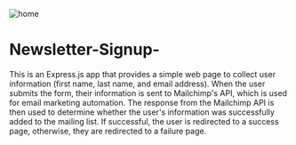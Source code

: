![home](https://user-images.githubusercontent.com/71803829/218185251-9e55d986-8d39-45fa-810e-44ac75127172.png)

# Newsletter-Signup-

This is an Express.js app that provides a simple web page to collect user information (first name, last name, and email address). When the user submits the form, their information is sent to Mailchimp's API, which is used for email marketing automation. The response from the Mailchimp API is then used to determine whether the user's information was successfully added to the mailing list. If successful, the user is redirected to a success page, otherwise, they are redirected to a failure page. 


